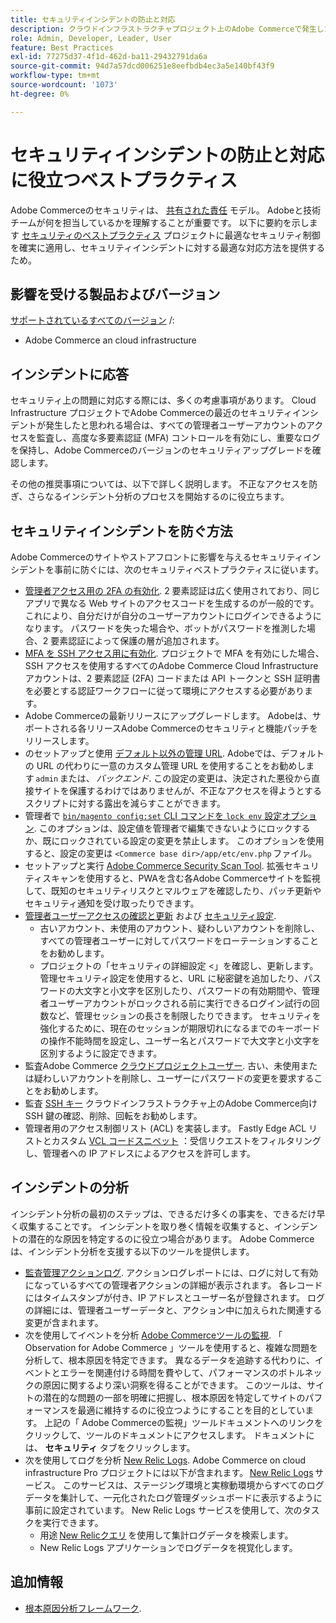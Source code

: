 ```yaml
---
title: セキュリティインシデントの防止と対応
description: クラウドインフラストラクチャプロジェクト上のAdobe Commerceで発生したセキュリティ上の問題を回避し、対応するためのベストプラクティスについて説明します。
role: Admin, Developer, Leader, User
feature: Best Practices
exl-id: 77275d37-4f1d-462d-ba11-29432791da6a
source-git-commit: 94d7a57dcd006251e8eefbdb4ec3a5e140bf43f9
workflow-type: tm+mt
source-wordcount: '1073'
ht-degree: 0%

---
```


# セキュリティインシデントの防止と対応に役立つベストプラクティス

Adobe Commerceのセキュリティは、 [共有された責任](https://www.adobe.com/content/dam/cc/en/trust-center/ungated/whitepapers/experience-cloud/adobe-commerce-shared-responsibility-guide.pdf) モデル。 Adobeと技術チームが何を担当しているかを理解することが重要です。 以下に要約を示します [セキュリティのベストプラクティス](https://www.adobe.com/content/dam/cc/en/security/pdfs/Adobe-Magento-Commerce-Best-Practices-Guide.pdf) プロジェクトに最適なセキュリティ制御を確実に適用し、セキュリティインシデントに対する最適な対応方法を提供するため。

## 影響を受ける製品およびバージョン

[サポートされているすべてのバージョン](../../../release/versions.md) /:

- Adobe Commerce an cloud infrastructure

## インシデントに応答

セキュリティ上の問題に対応する際には、多くの考慮事項があります。 Cloud Infrastructure プロジェクトでAdobe Commerceの最近のセキュリティインシデントが発生したと思われる場合は、すべての管理者ユーザーアカウントのアクセスを監査し、高度な多要素認証 (MFA) コントロールを有効にし、重要なログを保持し、Adobe Commerceのバージョンのセキュリティアップグレードを確認します。

その他の推奨事項については、以下で詳しく説明します。 不正なアクセスを防ぎ、さらなるインシデント分析のプロセスを開始するのに役立ちます。

## セキュリティインシデントを防ぐ方法

Adobe Commerceのサイトやストアフロントに影響を与えるセキュリティインシデントを事前に防ぐには、次のセキュリティベストプラクティスに従います。

- [管理者アクセス用の 2FA の有効化](https://docs.magento.com/user-guide/stores/security-two-factor-authentication.html).
2 要素認証は広く使用されており、同じアプリで異なる Web サイトのアクセスコードを生成するのが一般的です。 これにより、自分だけが自分のユーザーアカウントにログインできるようになります。 パスワードを失った場合や、ボットがパスワードを推測した場合、2 要素認証によって保護の層が追加されます。
- [MFA を SSH アクセス用に有効化](https://devdocs.magento.com/cloud/project/project-enable-mfa-enforcement.html).
プロジェクトで MFA を有効にした場合、SSH アクセスを使用するすべてのAdobe Commerce Cloud Infrastructure アカウントは、2 要素認証 (2FA) コードまたは API トークンと SSH 証明書を必要とする認証ワークフローに従って環境にアクセスする必要があります。
- Adobe Commerceの最新リリースにアップグレードします。
Adobeは、サポートされる各リリースAdobe Commerceのセキュリティと機能パッチをリリースします。
- のセットアップと使用 [デフォルト以外の管理 URL](https://docs.magento.com/user-guide/stores/store-urls-custom-admin.html).
Adobeでは、デフォルトの URL の代わりに一意のカスタム管理 URL を使用することをお勧めします `admin` または、 *バックエンド*. この設定の変更は、決定された悪役から直接サイトを保護するわけではありませんが、不正なアクセスを得ようとするスクリプトに対する露出を減らすことができます。
- 管理者で  [`bin/magento config:set` CLI コマンドを `lock env` 設定オプション](https://experienceleague.adobe.com/docs/commerce-operations/configuration-guide/cli/configuration-management/set-configuration-values.html#set-configuration-values-that-cannot-be-edited-in-the-admin). このオプションは、設定値を管理者で編集できないようにロックするか、既にロックされている設定の変更を禁止します。 このオプションを使用すると、設定の変更は `<Commerce base dir>/app/etc/env.php` ファイル。
- セットアップと実行 [Adobe Commerce Security Scan Tool](https://docs.magento.com/user-guide/magento/security-scan.html).
拡張セキュリティスキャンを使用すると、PWAを含む各Adobe Commerceサイトを監視して、既知のセキュリティリスクとマルウェアを確認したり、パッチ更新やセキュリティ通知を受け取ったりできます。
- [管理者ユーザーアクセスの確認と更新](https://docs.magento.com/user-guide/system/permissions-users-all.html) および [セキュリティ設定](https://docs.magento.com/user-guide/stores/security-admin.html).
   - 古いアカウント、未使用のアカウント、疑わしいアカウントを削除し、すべての管理者ユーザーに対してパスワードをローテーションすることをお勧めします。
   - プロジェクトの「セキュリティの詳細設定 &lt;」を確認し、更新します。 管理セキュリティ設定を使用すると、URL に秘密鍵を追加したり、パスワードの大文字と小文字を区別したり、パスワードの有効期間や、管理者ユーザーアカウントがロックされる前に実行できるログイン試行の回数など、管理セッションの長さを制限したりできます。 セキュリティを強化するために、現在のセッションが期限切れになるまでのキーボードの操作不能時間を設定し、ユーザー名とパスワードで大文字と小文字を区別するように設定できます。
- 監査Adobe Commerce [クラウドプロジェクトユーザー](https://devdocs.magento.com/cloud/project/user-admin.html).
古い、未使用または疑わしいアカウントを削除し、ユーザーにパスワードの変更を要求することをお勧めします。
- 監査 [SSH キー](https://devdocs.magento.com/cloud/before/before-workspace-ssh.html) クラウドインフラストラクチャ上のAdobe Commerce向け
SSH 鍵の確認、削除、回転をお勧めします。
- 管理者用のアクセス制御リスト (ACL) を実装します。
Fastly Edge ACL リストとカスタム [VCL コードスニペット](https://devdocs.magento.com/cloud/cdn/fastly-vcl-allowlist.html#vcl) ：受信リクエストをフィルタリングし、管理者への IP アドレスによるアクセスを許可します。

## インシデントの分析

インシデント分析の最初のステップは、できるだけ多くの事実を、できるだけ早く収集することです。 インシデントを取り巻く情報を収集すると、インシデントの潜在的な原因を特定するのに役立つ場合があります。 Adobe Commerceは、インシデント分析を支援する以下のツールを提供します。

- [監査管理アクションログ](https://docs.magento.com/user-guide/system/action-log-report.html).
アクションログレポートには、ログに対して有効になっているすべての管理者アクションの詳細が表示されます。 各レコードにはタイムスタンプが付き、IP アドレスとユーザー名が登録されます。 ログの詳細には、管理者ユーザーデータと、アクション中に加えられた関連する変更が含まれます。
- 次を使用してイベントを分析 [Adobe Commerceツールの監視](https://experienceleague.adobe.com/docs/commerce-operations/tools/observation-for-adobe-commerce/intro.html?lang=en).
「 Observation for Adobe Commerce 」ツールを使用すると、複雑な問題を分析して、根本原因を特定できます。 異なるデータを追跡する代わりに、イベントとエラーを関連付ける時間を費やして、パフォーマンスのボトルネックの原因に関するより深い洞察を得ることができます。
このツールは、サイトの潜在的な問題の一部を明確に把握し、根本原因を特定してサイトのパフォーマンスを最適に維持するのに役立つようにすることを目的としています。 上記の「 Adobe Commerceの監視」ツールドキュメントへのリンクをクリックして、ツールのドキュメントにアクセスします。 ドキュメントには、 **セキュリティ** タブをクリックします。
- 次を使用してログを分析 [New Relic Logs](https://devdocs.magento.com/cloud/project/new-relic.html#new-relic-logs). Adobe Commerce on cloud infrastructure Pro プロジェクトには以下が含まれます。 [New Relic Logs](https://docs.newrelic.com/docs/logs/new-relic-logs/get-started/introduction-new-relic-logs) サービス。 このサービスは、ステージング環境と実稼動環境からすべてのログデータを集計して、一元化されたログ管理ダッシュボードに表示するように事前に設定されています。
New Relic Logs サービスを使用して、次のタスクを実行できます。
   - 用途 [New Relicクエリ](https://docs.newrelic.com/docs/logs/new-relic-logs/ui-data/query-syntax-logs) を使用して集計ログデータを検索します。
   - New Relic Logs アプリケーションでログデータを視覚化します。

## 追加情報

- [根本原因分析フレームワーク](https://sansec.io/kb/incident-response/magento-root-cause-analysis).
